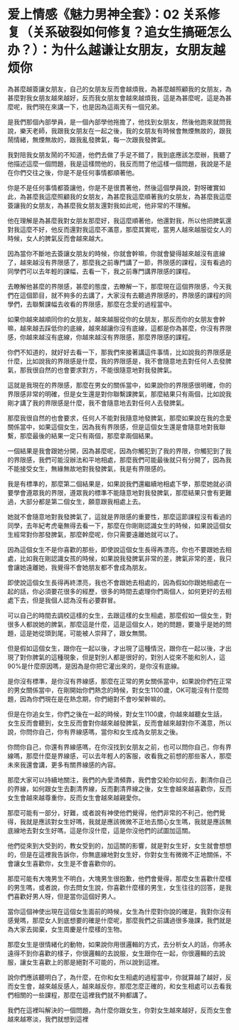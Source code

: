 # 爱上情感《魅力男神全套》：02 关系修复（关系破裂如何修复？追女生搞砸怎么办？）：为什么越谦让女朋友，女朋友越烦你

為甚麼越簽讓女朋友，自己的女朋友反而會越煩我，為甚麼越照顧我的女朋友，為甚麼對我女朋友越來越好，反而我女朋友會越來越煩我，這是為甚麼呢，這是為甚麼呢，我們現在來講一下，也是因為這兩天有一個兄弟。

是我們那個內部學員，是一個內部學他拖擔了，他找到女朋友，然後他跑來就問我說，樂天老師，我跟我女朋友在一起之後，我的女朋友有時候會無煙無故的，跟我鬧情緒，無煙無故的，跟我亂發脾氣，每一次跟我發脾氣。

我對陪我女朋友鬧的不知道，他們去做了手足不錯了，我到底應該怎麼辦，我聽了他描述這麼一個問題，我是這樣問他的，我反而問了他這樣一個問題，我說是不是在你們交往之後，你是不是任何事情都順著他。

你是不是任何事情都簽讓他，你是不是很貫著他，然後這個學員說，對呀確實如此，為甚麼我這麼照顧我的女朋友，為甚麼我這麼順著我的女朋友，為甚麼我這麼簽讓我的女朋友，為甚麼我女朋友還對我如此呢，他非常的不理解。

他在理解是為甚麼我對女朋友那麼好，我這麼順著他，他還對我，所以他把脾氣還對我這麼不好，他反而還對我這麼不滿意，那麼其實呢，當男人越來越服從女人的時候，女人的脾氣反而會越來越大。

因為當你不斷地去簽讓女朋友的時候，你就會幹嘛，你就會變得越來越沒有底線了，越來越沒有界限感了，那麼我之前專門講了一節，界限感的課程，沒有看過的同學們可以去年輕的課幅，去看一下，我之前專門講界限感的課程。

去瞭解他甚麼的界限感，甚麼的態度，去瞭解一下，那麼現在這個界限感，今天我們在這個節目，就不夠多的去講了，大家沒有去聽過界限感的，界限感的課程的同學們，去聯繫課幅去收看的界限感，那麼在念愛的過程當中。

如果你越來越順同你的女朋友，越來越服從你的女朋友，那反而你的女朋友會幹嘛，越來越去踩低你的底線，越來越讓你沒有底線，這都是你為甚麼，你沒有界限感，你越來越沒有底線，你越來越沒有界限感，那麼界限感的課程。

你們不知道的，就好好去看一下，那我們來接著講這件事情，比如說我的界限感是什麼，比如說我的界限感是什麼，我的界限感是，我不會隨意地去對任何人去發脾氣，那我很自然的也會要求對方，不能很隨意地對我發脾氣。

這就是我現在的界限感，那麼在男女的關係當中，如果說你的界限感很明確，你的界限感非常的明確，但是女生還是對你聯繫課脾氣，那麼結果只有兩個，比如說我剛才講了我的界限感是什麼，我不會隨意地去對任何人去發脾氣。

那麼我很自然的也會要求，任何人不能對我隨意地發脾氣，那麼如果說在我的念愛關係當中，如果這個女生，因為我有界限感，但是這個女生還是會隨意地對我聯繫，那麼最後的結果一定只有兩個，那麼拿兩個結果。

一個結果是我會跟她分開，因為甚麼呢，因為你觸犯到了我的界限，你觸犯到了我的界限感，我們可能沒辦法和平地相處，那麼我們可能最後就只有分開了，因為我不能接受女生，無緣無故地對我發脾氣，我是有界限感的。

我是有標準的，那麼第二個結果是，如果說我們還繼續地相處下學，那麼她就必須要學會遵眾我的界限，遵眾我的標準不能隨意地對我發脾氣，那麼結果只會有更難過，大部分都是第二個女生，願意跟我相處上去。

她就不會隨意地對我發脾氣了，這就是界限感的重要性，那麼這節課程沒有看過的同學，去年紀考虎毫無得去看一下，那麼在你剛剛認識女生的時候，如果說這個女生經常對你那發脾氣，那麼幹麼呢，你只需要遠離她就可以了。

因為這個女生不是你喜歡的那些，即使說這個女生長得再漂亮，你也不要跟她去相處，比如我在剛認識女孩的時候，如果說我發脾氣非常的差，脾氣非常的差，我只會讓她遠離她，我覺得不會她朋友都不會成為朋友。

即使說這個女生長得再終漂亮，我也不會跟她去相處的，因為假如你跟她相處在一起的話，你必須要花很多的經歷，很多的時間去處理你們兩個人，如何更好的去相處下去，但是我個人認為沒有必要群冒。

可以自己的時間去調校這樣的女生，去跟這樣的女生相處，那麼假如一個女生，對很多人都說她的脾氣，那麼這是什麼，這是這個女人，她的問題，要幾乎是她的問題，這是她從頭到尾，可能被人崇拜了，跟女無關。

但是假如這個女生，跟你在一起以後，才出現了這種情況，跟你在一起以後，才出現了對你脾氣的這種現象，但是對別人都是很好的，對別人從來不能和別人，這90%是什麼原因嗎，是因為是你把它灌出來的，是你沒有底線。

是你沒有標準，是你沒有界線感，那麼在正常的男女關係當中，如果說你們在正常的男女關係當中，在剛開始你們熱念的時候，對女生1100歲，OK可能沒有什麼問題，因為你們現在是在熱念期，你們絕對不會吵架幹嘛的。

但是在你追女生，你們之後在一起的時候，對女生1100歲，你越來越聽女生話，女生反而會聽到，女生反而會對你越來越發脾氣，反而會越來越對你不滿意，所以說，你問你自己，你有界線感嗎，當你和女生成為女朋友之後。

你問你自己，你還有界線感嗎，在你沒找到女朋友之前，也可以問你自己，你有界線嗎，那麼什麼是界線感，可以去年輕人的客服，收看我之前想的那些客人，那麼未來我還會講，更多有關界線感的內容。

那麼大家可以持續地關注，我們的內愛清頻靠，我們會交給你如何去，劃清你自己的界線，如何跟女生去劃清界線，反而劃清界線之後，女生會越來越喜歡你，反而女生會越來越尊重你，反而女生會越來越親愛你。

那麼可能有一部分，好難，或者說有神使他們覺得，他們非常的不利己，他們覺得，我就是應該對女生好嗎，我就是應該微微不正地去關心女生嗎，我就是應該無底線地去對女生好嗎，這是你沒什麼，這是你沒他們的試圖加這關。

他們從來到大受到的，教女受到的，加這關的影響，就是對女生好，女生就會想想的，但是在這裡我告訴你，你無底線地對女生好，你對女生有微微不正地關係，不會讓女生喜歡你，女生是不會喜歡你的。

那麼可能有大塊男生不明白，大塊男生很抱歉，他們會覺得，那麼女生喜歡什麼樣的男生嗎，或者說，你去問女生說，你喜歡什麼樣的男生，女生往往的回答，是我們喜歡好男人呀，但是當你這個好男人。

當你這個神使出現在這個女生面前的時候，女生為什麼對你說的確是，我對你沒有感覺嗎，那麼女人到底想要的確是什麼呢，那麼我們之前講過很多幾課，我們就是為大家去拋棄，女生周慶是什麼樣的生物。

那麼女生是很情緒化的動物，如果說你用很邏輯的方式，去分析女人的話，你將永遠得不到你喜歡的樣子，你很邏輯的去說服，女生跟你在一起，你很邏輯的去說服，讓女生喜歡上的那是絕對不可能的，所以說到這裡。

說你們應該聽明白了，為什麼，在你和女生相處的過程當中，你就算越了越好，反而女生會，越來越反感人，越來越反你，那麼怎麼正確的，和女生相處可以去看我們相關的一些課程，那麼在這裡我們就不夠都講了。

我們在這裡叫解決的一個問題，為什麼你跟女生，你對女生越來越好，反而女生會越來越寒淡，我們就想到這裡